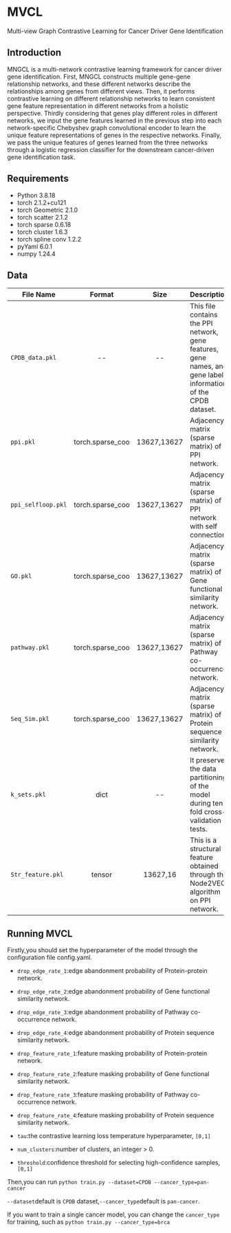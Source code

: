 <h1>MVCL</h1>

Multi-view Graph Contrastive Learning for Cancer Driver Gene Identification

## Introduction

MNGCL is a multi-network contrastive learning framework for cancer driver gene identification. First, MNGCL constructs multiple gene-gene relationship networks, and these different networks describe the relationships among genes from different views. Then, it performs contrastive learning on different relationship networks to learn consistent gene feature representation in different networks from a holistic perspective. Thirdly considering that genes play different roles in different networks, we input the gene features learned in the previous step into each network-specific Chebyshev graph convolutional encoder to learn the unique feature representations of genes in the respective networks. Finally, we pass the unique features of genes learned from the three networks through a logistic regression classifier for the downstream cancer-driven gene identification task.

<h2>Requirements</h2>

- Python 3.8.18
- torch 2.1.2+cu121
- torch Geometric 2.1.0
- torch scatter 2.1.2
- torch sparse 0.6.18
- torch cluster 1.6.3
- torch spline conv 1.2.2
- pyYaml 6.0.1
- numpy 1.24.4

## Data

| File Name          | Format           | Size        | Description                                                                                                    |
| -------------------|:----------------:|:-----------:| -------------------------------------------------------------------------------------------------------------- |
| `CPDB_data.pkl`    | --               | --          | This file contains the PPI network, gene features, gene names, and gene label information of the CPDB dataset. |
| `ppi.pkl`          | torch.sparse_coo | 13627,13627 | Adjacency matrix (sparse matrix) of PPI network.                                                               |
| `ppi_selfloop.pkl` | torch.sparse_coo | 13627,13627 | Adjacency matrix (sparse matrix) of PPI network with self connection.                                          |
| `GO.pkl`           | torch.sparse_coo | 13627,13627 | Adjacency matrix (sparse matrix) of Gene functional similarity network.                                        |
| `pathway.pkl`      | torch.sparse_coo | 13627,13627 | Adjacency matrix (sparse matrix) of Pathway co-occurrence network.                                             |
| `Seq_Sim.pkl`      | torch.sparse_coo | 13627,13627 | Adjacency matrix (sparse matrix) of Protein sequence similarity network.                                       |
| `k_sets.pkl`       | dict             | --          | It preserves the data partitioning of the model during ten-fold cross-validation tests.                        |
| `Str_feature.pkl`  | tensor           | 13627,16    | This is a structural feature obtained through the Node2VEC algorithm on PPI network.                           |

## Running MVCL

Firstly,you should set the hyperparameter of the model through the configuration file config.yaml.

- `drop_edge_rate_1`:edge abandonment probability of Protein-protein network.

- `drop_edge_rate_2`:edge abandonment probability of Gene functional similarity network.

- `drop_edge_rate_3`:edge abandonment probability of Pathway co-occurrence network.

- `drop_edge_rate_4`:edge abandonment probability of Protein sequence similarity network.

- `drop_feature_rate_1`:feature masking probability of Protein-protein network.

- `drop_feature_rate_2`:feature masking probability of Gene functional similarity network.

- `drop_feature_rate_3`:feature masking probability of Pathway co-occurrence network.

- `drop_feature_rate_4`:feature masking probability of Protein sequence similarity network.

- `tau`:the contrastive learning loss temperature hyperparameter, `[0,1]`

- `num_clusters`:number of clusters, an integer > 0.

- `threshold`:confidence threshold for selecting high-confidence samples, `[0,1]`

Then,you can run `python train.py --dataset=CPDB --cancer_type=pan-cancer`

`--dataset`default is `CPDB` dataset,`--cancer_type`default is `pan-cancer`.

If you want to train a single cancer model, you can change the `cancer_type` for training, such as `python train.py --cancer_type=brca`
